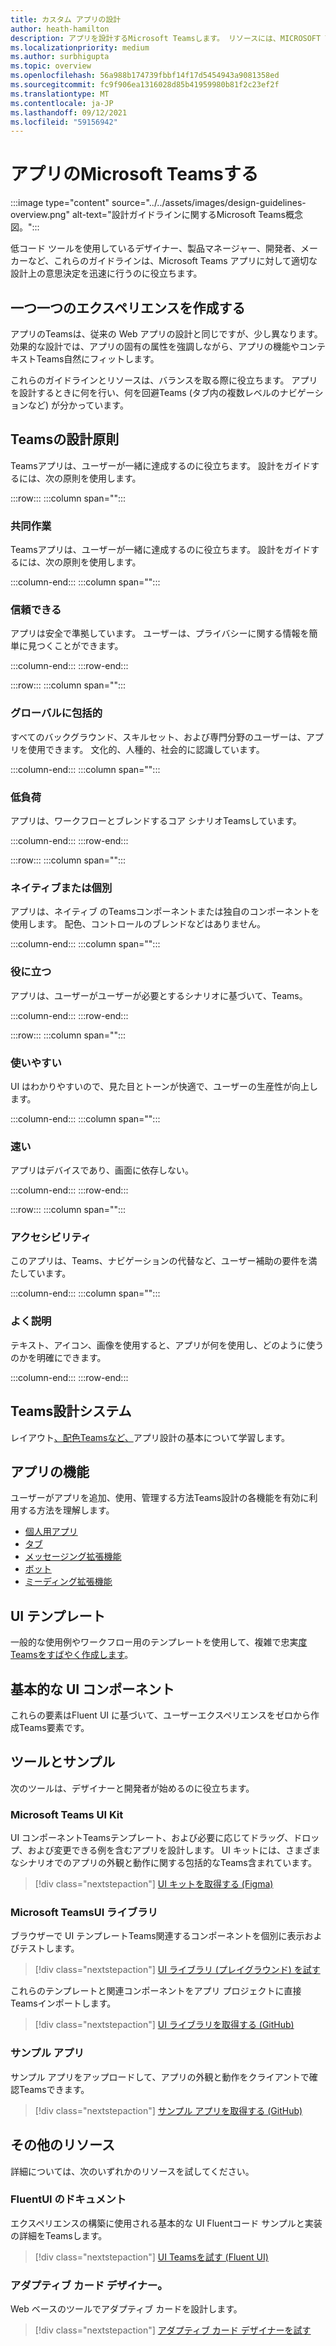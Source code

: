 ```yaml
---
title: カスタム アプリの設計
author: heath-hamilton
description: アプリを設計するMicrosoft Teamsします。 リソースには、MICROSOFT TEAMS UI キット、ベスト プラクティス、例などがあります。
ms.localizationpriority: medium
ms.author: surbhigupta
ms.topic: overview
ms.openlocfilehash: 56a988b174739fbbf14f17d5454943a9081358ed
ms.sourcegitcommit: fc9f906ea1316028d85b41959980b81f2c23ef2f
ms.translationtype: MT
ms.contentlocale: ja-JP
ms.lasthandoff: 09/12/2021
ms.locfileid: "59156942"
---
```

# <a name="designing-your-microsoft-teams-app"></a>アプリのMicrosoft Teamsする

:::image type="content" source="../../assets/images/design-guidelines-overview.png" alt-text="設計ガイドラインに関するMicrosoft Teams概念図。":::

低コード ツールを使用しているデザイナー、製品マネージャー、開発者、メーカーなど、これらのガイドラインは、Microsoft Teams アプリに対して適切な設計上の意思決定を迅速に行うのに役立ちます。

## <a name="creating-a-cohesive-experience"></a>一つ一つのエクスペリエンスを作成する

アプリのTeamsは、従来の Web アプリの設計と同じですが、少し異なります。 効果的な設計では、アプリの固有の属性を強調しながら、アプリの機能やコンテキストTeams自然にフィットします。

これらのガイドラインとリソースは、バランスを取る際に役立ちます。 アプリを設計するときに何を行い、何を回避Teams (タブ内の複数レベルのナビゲーションなど) が分かっています。

## <a name="teams-app-design-principles"></a>Teamsの設計原則

Teamsアプリは、ユーザーが一緒に達成するのに役立ちます。 設計をガイドするには、次の原則を使用します。

:::row:::
   :::column span="":::

### <a name="collaborative"></a>共同作業

Teamsアプリは、ユーザーが一緒に達成するのに役立ちます。 設計をガイドするには、次の原則を使用します。

   :::column-end:::
   :::column span="":::

### <a name="trustworthy"></a>信頼できる

アプリは安全で準拠しています。 ユーザーは、プライバシーに関する情報を簡単に見つくことができます。

   :::column-end:::
:::row-end:::

:::row:::
   :::column span="":::

### <a name="globally-inclusive"></a>グローバルに包括的

すべてのバックグラウンド、スキルセット、および専門分野のユーザーは、アプリを使用できます。 文化的、人種的、社会的に認識しています。

   :::column-end:::
   :::column span="":::

### <a name="light"></a>低負荷

アプリは、ワークフローとブレンドするコア シナリオTeamsしています。

   :::column-end:::
:::row-end:::

:::row:::
   :::column span="":::

### <a name="native-or-distinct"></a>ネイティブまたは個別

アプリは、ネイティブ のTeamsコンポーネントまたは独自のコンポーネントを使用します。 配色、コントロールのブレンドなどはありません。

   :::column-end:::
   :::column span="":::

### <a name="useful"></a>役に立つ

アプリは、ユーザーがユーザーが必要とするシナリオに基づいて、Teams。

   :::column-end:::
:::row-end:::

:::row:::
   :::column span="":::

### <a name="easy-to-use"></a>使いやすい

UI はわかりやすいので、見た目とトーンが快適で、ユーザーの生産性が向上します。

   :::column-end:::
   :::column span="":::

### <a name="responsive"></a>速い

アプリはデバイスであり、画面に依存しない。

   :::column-end:::
:::row-end:::

:::row:::
   :::column span="":::

### <a name="accessible"></a>アクセシビリティ

このアプリは、Teams、ナビゲーションの代替など、ユーザー補助の要件を満たしています。

   :::column-end:::
   :::column span="":::

### <a name="well-described"></a>よく説明

テキスト、アイコン、画像を使用すると、アプリが何を使用し、どのように使うのかを明確にできます。

   :::column-end:::
:::row-end:::

## <a name="teams-design-system"></a>Teams設計システム

レイアウト[、配色Teamsなど、](design-teams-app-fundamentals.md)アプリ設計の基本について学習します。

## <a name="app-capabilities"></a>アプリの機能

ユーザーがアプリを追加、使用、管理する方法Teams設計の各機能を有効に利用する方法を理解します。

* [個人用アプリ](../../concepts/design/personal-apps.md)
* [タブ](../../tabs/design/tabs.md)
* [メッセージング拡張機能](../../messaging-extensions/design/messaging-extension-design.md)
* [ボット](../../bots/design/bots.md)
* [ミーディング拡張機能](../../apps-in-teams-meetings/design/designing-apps-in-meetings.md)

## <a name="ui-templates"></a>UI テンプレート

一般的な使用例やワークフロー用のテンプレートを使用して、複雑で忠実[度Teamsをすばやく作成します](design-teams-app-ui-templates.md)。

## <a name="basic-ui-components"></a>基本的な UI コンポーネント

これらの要素はFluent UI に基づいて、[](design-teams-app-basic-ui-components.md)ユーザーエクスペリエンスをゼロから作成Teams要素です。

## <a name="tools-and-samples"></a>ツールとサンプル

次のツールは、デザイナーと開発者が始めるのに役立ちます。

### <a name="microsoft-teams-ui-kit"></a>Microsoft Teams UI Kit

UI コンポーネントTeamsテンプレート、および必要に応じてドラッグ、ドロップ、および変更できる例を含むアプリを設計します。 UI キットには、さまざまなシナリオでのアプリの外観と動作に関する包括的なTeams含まれています。

> [!div class="nextstepaction"]
> [UI キットを取得する (Figma)](https://www.figma.com/community/file/916836509871353159)

### <a name="microsoft-teams-ui-library"></a>Microsoft TeamsUI ライブラリ

ブラウザーで UI テンプレートTeams関連するコンポーネントを個別に表示およびテストします。

> [!div class="nextstepaction"]
> [UI ライブラリ (プレイグラウンド) を試す](https://dev-int.teams.microsoft.com/storybook/main/index.html)

これらのテンプレートと関連コンポーネントをアプリ プロジェクトに直接Teamsインポートします。

> [!div class="nextstepaction"]
> [UI ライブラリを取得する (GitHub)](https://github.com/OfficeDev/microsoft-teams-ui-component-library)

### <a name="sample-app"></a>サンプル アプリ

サンプル アプリをアップロードして、アプリの外観と動作をクライアントで確認Teamsできます。

> [!div class="nextstepaction"]
> [サンプル アプリを取得する (GitHub)](https://github.com/OfficeDev/Microsoft-Teams-Samples/tree/main/samples/tab-ui-templates/ts)

## <a name="other-resources"></a>その他のリソース

詳細については、次のいずれかのリソースを試してください。

### <a name="fluent-ui-documentation"></a>FluentUI のドキュメント

エクスペリエンスの構築に使用される基本的な UI Fluentコード サンプルと実装の詳細をTeamsします。

> [!div class="nextstepaction"]
> [UI Teamsを試す (Fluent UI)](https://fluentsite.z22.web.core.windows.net/)

### <a name="adaptive-cards-designer"></a>アダプティブ カード デザイナー。

Web ベースのツールでアダプティブ カードを設計します。

> [!div class="nextstepaction"]
> [アダプティブ カード デザイナーを試す](https://adaptivecards.io/designer/)
